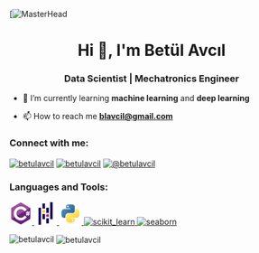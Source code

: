 [![MasterHead](https://i.giphy.com/media/v1.Y2lkPTc5MGI3NjExYWo2aXV1Ym5jamZrbjBkaHhjdnJzenZqOTB4dGZweHV1NnVkd3dzMyZlcD12MV9pbnRlcm5hbF9naWZfYnlfaWQmY3Q9Zw/L1R1tvI9svkIWwpVYr/giphy.gif)
<h1 align="center">Hi 👋, I'm Betül Avcıl</h1>
<h3 align="center">Data Scientist | Mechatronics Engineer</h3>

- 🌱 I’m currently learning **machine learning** and **deep learning**

- 📫 How to reach me **blavcil@gmail.com**


<h3 align="left">Connect with me:</h3>
<p align="left">
<a href="https://linkedin.com/in/betulavcil" target="blank"><img align="center" src="https://raw.githubusercontent.com/rahuldkjain/github-profile-readme-generator/master/src/images/icons/Social/linked-in-alt.svg" alt="betulavcil" height="30" width="40" /></a>
<a href="https://kaggle.com/betulavcil" target="blank"><img align="center" src="https://raw.githubusercontent.com/rahuldkjain/github-profile-readme-generator/master/src/images/icons/Social/kaggle.svg" alt="betulavcil" height="30" width="40" /></a>
<a href="https://medium.com/@betulavcil" target="blank"><img align="center" src="https://raw.githubusercontent.com/rahuldkjain/github-profile-readme-generator/master/src/images/icons/Social/medium.svg" alt="@betulavcil" height="30" width="40" /></a>
</p>

<h3 align="left">Languages and Tools:</h3>
<p align="left"> <a href="https://www.w3schools.com/cs/" target="_blank" rel="noreferrer"> <img src="https://raw.githubusercontent.com/devicons/devicon/master/icons/csharp/csharp-original.svg" alt="csharp" width="40" height="40"/> </a> <a href="https://pandas.pydata.org/" target="_blank" rel="noreferrer"> <img src="https://raw.githubusercontent.com/devicons/devicon/2ae2a900d2f041da66e950e4d48052658d850630/icons/pandas/pandas-original.svg" alt="pandas" width="40" height="40"/> </a> <a href="https://www.python.org" target="_blank" rel="noreferrer"> <img src="https://raw.githubusercontent.com/devicons/devicon/master/icons/python/python-original.svg" alt="python" width="40" height="40"/> </a> <a href="https://scikit-learn.org/" target="_blank" rel="noreferrer"> <img src="https://upload.wikimedia.org/wikipedia/commons/0/05/Scikit_learn_logo_small.svg" alt="scikit_learn" width="40" height="40"/> </a> <a href="https://seaborn.pydata.org/" target="_blank" rel="noreferrer"> <img src="https://seaborn.pydata.org/_images/logo-mark-lightbg.svg" alt="seaborn" width="40" height="40"/> </a> </p>

<p><img align="left" src="https://github-readme-stats.vercel.app/api/top-langs?username=betulavcil&show_icons=true&locale=en&layout=compact" alt="betulavcil" /></p>

<p>&nbsp;<img align="center" src="https://github-readme-stats.vercel.app/api?username=betulavcil&show_icons=true&locale=en" alt="betulavcil" /></p>

